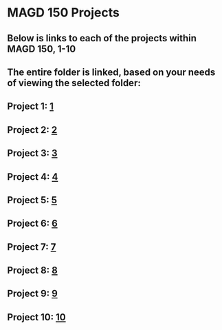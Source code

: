 # MAGD 150 Projects 

## Below is links to each of the projects within MAGD 150, 1-10
## The entire folder is linked, based on your needs of viewing the selected folder:

## Project 1: [1](https://github.com/CramerJ04/MAGD150-Projects/tree/gh-pages/s22magd150lab01_cramer)
## Project 2: [2](https://github.com/CramerJ04/MAGD150-Projects/tree/gh-pages/s22magd150lab02_Cramer)
## Project 3: [3](https://github.com/CramerJ04/MAGD150-Projects/tree/gh-pages/%20s22magd150lab03_Cramer)
## Project 4: [4](https://github.com/CramerJ04/MAGD150-Projects/tree/gh-pages/Sunset_spectroscope_2022_02_26_19_24_26)
## Project 5: [5](https://github.com/CramerJ04/MAGD150-Projects/tree/gh-pages/s22magd150lab05_Cramer)
## Project 6: [6](https://github.com/CramerJ04/MAGD150-Projects/tree/gh-pages/Unequaled_lightning_2022_03_11_03_23_28)
## Project 7: [7](https://github.com/CramerJ04/MAGD150-Projects/tree/gh-pages/Atlantic_wasabi_2022_03_28_02_09_20)
## Project 8: [8](https://github.com/CramerJ04/MAGD150-Projects/tree/gh-pages/s22magd150_lab08_Cramer)
## Project 9: [9](https://github.com/CramerJ04/MAGD150-Projects/tree/gh-pages/Fossil_harpymimus_2022_04_06_20_51_30)
## Project 10: [10](https://github.com/CramerJ04/MAGD150-Projects/tree/gh-pages/s22magd150lab10_Cramer)




